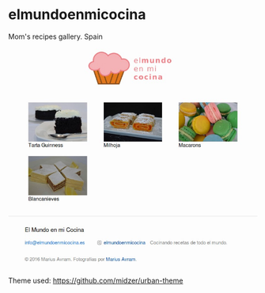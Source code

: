 # elmundoenmicocina

Mom's recipes gallery. Spain

![Preview](assets/preview.jpg)

Theme used: https://github.com/midzer/urban-theme
